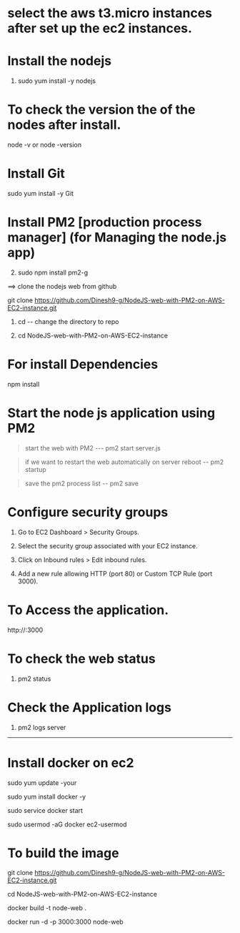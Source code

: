 
# select the aws t3.micro instances after set up the ec2 instances.

# Install the nodejs
1. sudo yum install -y nodejs

# To check the version the of the nodes after install.

  node -v or node -version

# Install Git 
 
 sudo yum install -y Git

 # Install PM2 [production process manager] (for Managing the node.js app)

 
 2. sudo npm install pm2-g

 ==> clone the nodejs web from github

 git clone https://github.com/Dinesh9-g/NodeJS-web-with-PM2-on-AWS-EC2-instance.git

  1. cd -- change the directory to repo

 2. cd  NodeJS-web-with-PM2-on-AWS-EC2-instance


# For install Dependencies

   npm install

# Start the node js application using PM2

> start the web with PM2 --- pm2 start server.js

> if we want to restart the web automatically on server reboot -- pm2 startup

> save the  pm2 process list -- pm2 save

# Configure security groups

1. Go to EC2 Dashboard > Security Groups.

2. Select the security group associated with your EC2 instance.

3. Click on Inbound rules > Edit inbound rules.

4. Add a new rule allowing HTTP (port 80) or Custom TCP Rule (port 3000).


# To Access the application.

http://<your-ec2-public-ip>:3000


# To check the web status

1. pm2 status

# Check the Application logs

1. pm2 logs server

-----------------------------------------------------------------

# Install docker on ec2

sudo yum update -your

sudo yum install docker -y

sudo service docker start

sudo usermod -aG docker ec2-usermod

# To build the image 

git clone   https://github.com/Dinesh9-g/NodeJS-web-with-PM2-on-AWS-EC2-instance.git

cd NodeJS-web-with-PM2-on-AWS-EC2-instance

docker build -t node-web .

docker run -d -p 3000:3000 node-web



